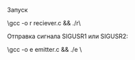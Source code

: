Запуск

\gcc -o r reciever.c && ./r\

Отправка сигнала SIGUSR1 или SIGUSR2:

\gcc -o e emitter.c && ./e <PID> <sig>\

